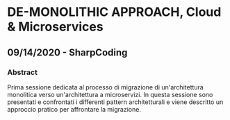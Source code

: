 # DE-MONOLITHIC APPROACH, Cloud & Microservices
## 09/14/2020 - SharpCoding
### Abstract
Prima sessione dedicata al processo di migrazione di un'architettura monolitica verso un'architettura a microservizi.
In questa sessione sono presentati e confrontati i differenti pattern architetturali e viene descritto un approccio pratico per affrontare la migrazione.
